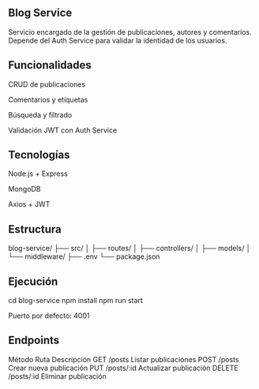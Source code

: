 ## Blog Service

Servicio encargado de la gestión de publicaciones, autores y comentarios.
Depende del Auth Service para validar la identidad de los usuarios.

## Funcionalidades

CRUD de publicaciones

Comentarios y etiquetas

Búsqueda y filtrado

Validación JWT con Auth Service

## Tecnologías

Node.js + Express

MongoDB

Axios + JWT

## Estructura
blog-service/
 ├── src/
 │   ├── routes/
 │   ├── controllers/
 │   ├── models/
 │   └── middleware/
 ├── .env
 └── package.json

## Ejecución
cd blog-service
npm install
npm run start


 Puerto por defecto: 4001

## Endpoints
Método	Ruta	Descripción
GET	/posts	Listar publicaciones
POST	/posts	Crear nueva publicación
PUT	/posts/:id	Actualizar publicación
DELETE	/posts/:id	Eliminar publicación